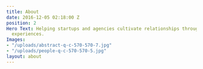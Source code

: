 ```yaml
---
title: About
date: 2016-12-05 02:18:00 Z
position: 2
Hero Text: Helping startups and agencies cultivate relationships through impactful
  experiences.
Images:
- "/uploads/abstract-q-c-570-570-7.jpg"
- "/uploads/people-q-c-570-570-5.jpg"
layout: about
---
```


